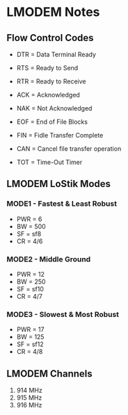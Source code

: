 # LMODEM Notes

## Flow Control Codes
* DTR = Data Terminal Ready
* RTS = Ready to Send
* RTR = Ready to Receive

* ACK = Acknowledged
* NAK = Not Acknowledged

* EOF = End of File Blocks
* FIN = Fidle Transfer Complete
* CAN = Cancel file transfer operation 
* TOT = Time-Out Timer

## LMODEM LoStik Modes

### MODE1 - Fastest & Least Robust
* PWR = 6
* BW = 500
* SF = sf8
* CR = 4/6

### MODE2 - Middle Ground
* PWR = 12
* BW = 250
* SF = sf10
* CR = 4/7

### MODE3 - Slowest & Most Robust
* PWR = 17
* BW = 125
* SF = sf12
* CR = 4/8

## LMODEM Channels
1. 914 MHz
2. 915 MHz
3. 916 MHz